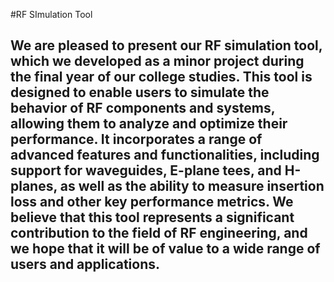 #RF SImulation Tool
## We are pleased to present our RF simulation tool, which we developed as a minor project during the final year of our college studies. This tool is designed to enable users to simulate the behavior of RF components and systems, allowing them to analyze and optimize their performance. It incorporates a range of advanced features and functionalities, including support for waveguides, E-plane tees, and H-planes, as well as the ability to measure insertion loss and other key performance metrics. We believe that this tool represents a significant contribution to the field of RF engineering, and we hope that it will be of value to a wide range of users and applications.
